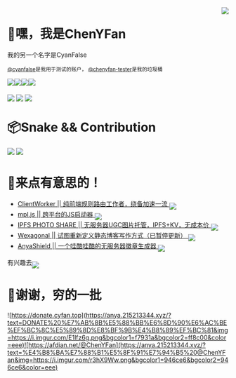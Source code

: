 <img align='right' src='https://i.imgur.com/HT8q4xC.png'>

# 👋嘿，我是ChenYFan

我的另一个名字是CyanFalse

<sub>[@cyanfalse](https://github.com/cyanfalse)是我用于测试的账户， [@chenyfan-tester](https://github.com/chenyfan-tester)是我的垃圾桶</sub>

<img align='middle' src='https://anya.215213344.xyz/?text=%E6%98%AF%E5%AD%A6%E7%94%9F%EF%BC%81%E7%9D%BE%E8%B4%B5%E7%9A%84%E7%B4%AB%E8%89%B2%EF%BC%81&img=https://i.imgur.com/QncNJJ1.png&bgcolor1=a371f7&bgcolor2=8957e5'></img><img align='middle' src='https://anya.215213344.xyz/?text=♂&bgcolor1=b100ffd9&img=https://i.imgur.com/dGqcpPU.jpg'></img><img align='middle' src='https://anya.215213344.xyz/?text=VSCode&bgcolor1=24aff2&bgcolor2=0075b8&img=https://i.imgur.com/XksHKIV.jpg'></img><img align='middle' src='https://anya.215213344.xyz/?text=JavaScript&bgcolor1=f7df37&bgcolor2=f7df37&color=333&img=https://i.imgur.com/de9PXVn.jpg'></img>

[<img align='middle' src='https://anya.215213344.xyz/?text=Telegram%20@ChenYFan&bgcolor1=30a3e6&bgcolor2=30a3e6&img=https://i.imgur.com/7qo9t7X.jpg'></img>](https://t.me/chenyfan) [<img align='middle' src='https://anya.215213344.xyz/?text=Mail%20to%20chenyf@cyfan.top&bgcolor1=fff&bgcolor2=eee&img=https://i.imgur.com/5L7CbqA.png&color=555'></img>](mailto:chenyf@cyfan.top) [<img align='middle' src='https://anya.215213344.xyz/?text=Twitter%20@ChenYF_OHHH&bgcolor1=1d9bf0&bgcolor2=30a3e6&img=https://i.imgur.com/dpqSHIL.png'></img>](https://twitter.com/ChenYF_OHHH)




# 📦Snake && Contribution
![](https://github-readme-stats.vercel.app/api/?username=ChenYFan&show_icons=true&title_color=fff&icon_color=79ff97&text_color=9f9f9f&bg_color=151515)
![](https://snakegithub.pages.dev/github-contribution-grid-snake.svg)


# 👀来点有意思的！

- [ClientWorker || 纯前端规则路由工作者，绕备加速一流 <img align='middle' src='https://anya.215213344.xyz/?repo=ChenYFan/ClientWorker'></img>](https://github.com/ChenYFan/ClientWorker)
- [mpl.js || 跨平台的JS启动器 <img align='middle' src='https://anya.215213344.xyz/?repo=CrazyCreativeDream/mpl.js'></img>](https://github.com/CrazyCreativeDream/mpl.js)
- [IPFS PHOTO SHARE || 无服务器UGC图片托管，IPFS+KV，无成本价 <img align='middle' src='https://anya.215213344.xyz/?repo=ChenYFan-Tester/IPFS_PHOTO_SHARE'></img>](https://github.com/ChenYFan-Tester/IPFS_PHOTO_SHARE)
- [Wexagonal || 试图重新定义静态博客写作方式（已暂停更新）  <img align='middle' src='https://anya.215213344.xyz/?repo=Wexagonal/Wexagonal'></img>](https://github.com/Wexagonal/Wexagonal)
- [AnyaShield || 一个哇酷哇酷的无服务器徽章生成器 <img align='middle' src='https://anya.215213344.xyz/?repo=ChenYFan/AnyaShield'></img>](https://github.com/ChenYFan/AnyaShield)

有兴趣去[<img align='middle' src='https://anya.215213344.xyz/?text=%E7%9C%8B%E7%9C%8B%E5%8D%9A%E5%AE%A2%EF%BC%81&img=https://avatars.githubusercontent.com/u/53730587&bgcolor1=fff&bgcolor2=eee&color=666'></img>](https://blog.cyfan.top)

# 🍻谢谢，穷的一批

![https://donate.cyfan.top](https://anya.215213344.xyz/?text=DONATE%20%E7%AB%8B%E5%88%BB%E6%8D%90%E6%AC%BE%EF%BC%8C%E5%89%8D%E8%BF%9B%E4%B8%89%EF%BC%81&img=https://i.imgur.com/E1lfz6g.png&bgcolor1=f7931a&bgcolor2=ff8c00&color=eee)![https://afdian.net/@ChenYFan](https://anya.215213344.xyz/?text=%E4%B8%BA%E7%88%B1%E5%8F%91%E7%94%B5%20@ChenYFan&img=https://i.imgur.com/r3hX9Ww.png&bgcolor1=946ce6&bgcolor2=946ce6&color=eee)
